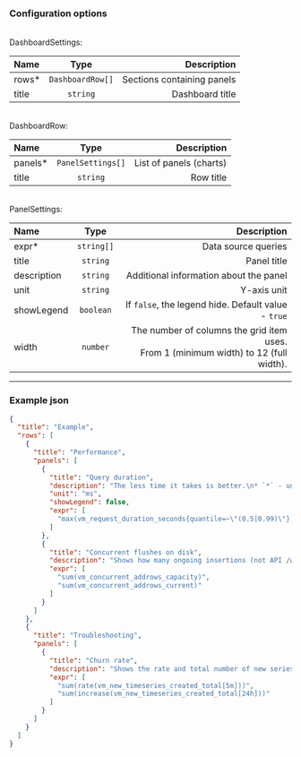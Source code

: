 ### Configuration options

<br/>
DashboardSettings:

| Name      |       Type       |                Description |
|:----------|:----------------:|---------------------------:|
| rows*     | `DashboardRow[]` | Sections containing panels |
| title     |     `string`     |            Dashboard title |


<br/>
DashboardRow:

| Name       |       Type        |                Description |
|:-----------|:-----------------:|---------------------------:|
| panels*    | `PanelSettings[]` |    List of panels (charts) |
| title      |     `string`      |                  Row title |

<br/>
PanelSettings:

| Name        |    Type    |                                                                               Description |
|:------------|:----------:|------------------------------------------------------------------------------------------:|
| expr*       | `string[]` |                                                                       Data source queries |
| title       |  `string`  |                                                                               Panel title |
| description |  `string`  |                                                    Additional information about the panel |
| unit        |  `string`  |                                                                               Y-axis unit |
| showLegend  | `boolean`  |                                       If `false`, the legend hide. Default value - `true` |
| width       |  `number`  | The number of columns the grid item uses.<br/> From 1 (minimum width) to 12 (full width). |

---

### Example json

```json
{
  "title": "Example",
  "rows": [
    {
      "title": "Performance",
      "panels": [
        {
          "title": "Query duration",
          "description": "The less time it takes is better.\n* `*` - unsupported query path\n* `/write` - insert into VM\n* `/metrics` - query VM system metrics\n* `/query` - query instant values\n* `/query_range` - query over a range of time\n* `/series` - match a certain label set\n* `/label/{}/values` - query a list of label values (variables mostly)",
          "unit": "ms",
          "showLegend": false,
          "expr": [
            "max(vm_request_duration_seconds{quantile=~\"(0.5|0.99)\"}) by (path, quantile) > 0"
          ]
        },
        {
          "title": "Concurrent flushes on disk",
          "description": "Shows how many ongoing insertions (not API /write calls) on disk are taking place, where:\n* `max` - equal to number of CPUs;\n* `current` - current number of goroutines busy with inserting rows into underlying storage.\n\nEvery successful API /write call results into flush on disk. However, these two actions are separated and controlled via different concurrency limiters. The `max` on this panel can't be changed and always equal to number of CPUs. \n\nWhen `current` hits `max` constantly, it means storage is overloaded and requires more CPU.\n\n",
          "expr": [
            "sum(vm_concurrent_addrows_capacity)",
            "sum(vm_concurrent_addrows_current)"
          ]
        }
      ]
    },
    {
      "title": "Troubleshooting",
      "panels": [
        {
          "title": "Churn rate",
          "description": "Shows the rate and total number of new series created over last 24h.\n\nHigh churn rate tightly connected with database performance and may result in unexpected OOM's or slow queries. It is recommended to always keep an eye on this metric to avoid unexpected cardinality \"explosions\".\n\nThe higher churn rate is, the more resources required to handle it. Consider to keep the churn rate as low as possible.\n\nGood references to read:\n* https://www.robustperception.io/cardinality-is-key\n* https://www.robustperception.io/using-tsdb-analyze-to-investigate-churn-and-cardinality",
          "expr": [
            "sum(rate(vm_new_timeseries_created_total[5m]))",
            "sum(increase(vm_new_timeseries_created_total[24h]))"
          ]
        }
      ]
    }
  ]
}
```

